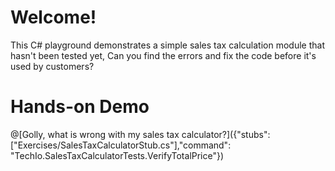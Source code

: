 # Welcome!

This C# playground demonstrates a simple sales tax calculation module that hasn't been tested yet,
Can you find the errors and fix the code before it's used by customers?


# Hands-on Demo
@[Golly, what is wrong with my sales tax calculator?]({"stubs": ["Exercises/SalesTaxCalculatorStub.cs"],"command": "TechIo.SalesTaxCalculatorTests.VerifyTotalPrice"})